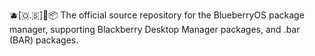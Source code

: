 🫐️[🇴.🇸]📱️📦️ The official source repository for the BlueberryOS package manager, supporting Blackberry Desktop Manager packages, and .bar (BAR) packages.
